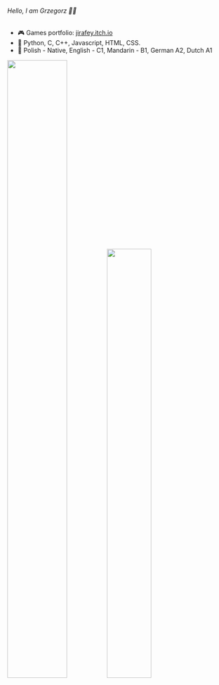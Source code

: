 ###### Hello, I am Grzegorz 👋🏻
- 🎮 Games portfolio: [jirafey.itch.io](https://jirafey.itch.io/)
- 💛 Python, C, C++, Javascript, HTML, CSS.
- 💬 Polish - Native, English - C1, Mandarin - B1, German A2, Dutch A1

<a href="https://github.com/Jirafey"><img src="https://github-readme-stats.vercel.app/api?username=Jirafey&show_icons=true&layout=compact&count_private=true&hide_title=true&theme=default" style="width: 60%; max-width: 45%; min-width: 45%;"><img src="https://github-readme-stats.vercel.app/api/top-langs/?username=Jirafey&layout=compact&count_private=true&theme=default" style="width: 50%; max-width: 40%; min-width: 40%;"></a>
